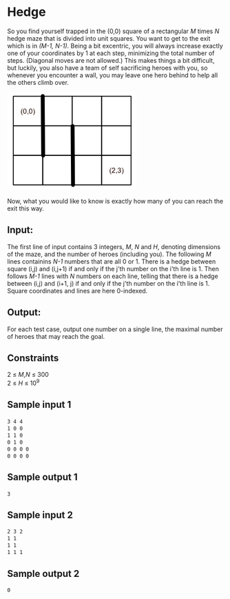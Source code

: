 # Hedge

So you find yourself trapped in the (0,0) square of a rectangular _M_ times _N_ hedge maze that is divided into unit squares. You want to get to the exit which is in _(M-1, N-1)_. Being a bit excentric, you will always increase exactly one of your coordinates by 1 at each step, minimizing the total number of steps. (Diagonal moves are not allowed.) This makes things a bit difficult, but luckily, you also have a team of self sacrificing heroes with you, so whenever you encounter a wall, you may leave one hero behind to help all the others climb over.

![](../images/hedge3.png)

Now, what you would like to know is exactly how many of you can reach the exit this way.

## Input:
The first line of input contains 3 integers, _M_, _N_ and _H_, denoting dimensions of the maze, and the number of heroes (including you). The following _M_ lines containins _N-1_ numbers that are all 0 or 1. There is a hedge between square (i,j) and (i,j+1) if and only if the j'th number on the i'th line is 1. Then follows _M-1_ lines with _N_ numbers on each line, telling that there is a hedge between (i,j) and (i+1, j) if and only if the j'th number on the i'th line is 1. Square coordinates and lines are here 0-indexed.

## Output:
For each test case, output one number on a single line, the maximal number of heroes that may reach the goal.

## Constraints
2 &le; _M_,_N_ &le; 300  
2 &le; _H_ &le; 10<sup>9</sup>

## Sample input 1
```
3 4 4  
1 0 0  
1 1 0  
0 1 0  
0 0 0 0  
0 0 0 0  
```

## Sample output 1
```
3  
```

## Sample input 2
```
2 3 2  
1 1  
1 1  
1 1 1  
```

## Sample output 2
```
0  
```

